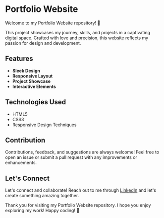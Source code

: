 # Portfolio Website

Welcome to my Portfolio Website repository! 🌟

This project showcases my journey, skills, and projects in a captivating digital space. Crafted with love and precision, this website reflects my passion for design and development.

## Features

- **Sleek Design**
- **Responsive Layout**
- **Project Showcase** 
- **Interactive Elements**

## Technologies Used

- HTML5
- CSS3
- Responsive Design Techniques

## Contribution

Contributions, feedback, and suggestions are always welcome! Feel free to open an issue or submit a pull request with any improvements or enhancements.

## Let's Connect

Let's connect and collaborate! Reach out to me through [LinkedIn](https://www.linkedin.com/in/somkantsharma/) and let's create something amazing together.

Thank you for visiting my Portfolio Website repository. I hope you enjoy exploring my work! 
Happy coding! 🚀
